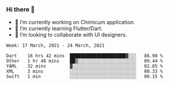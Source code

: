 ### Hi there 👋

<!--
**devcat37/devcat37** is a ✨ _special_ ✨ repository because its `README.md` (this file) appears on your GitHub profile.-->


- 🔭 I’m currently working on Chimicum application.
- 🌱 I’m currently learning Flutter/Dart.
- 👯 I’m looking to collaborate with UI designers.
<!-- - 🤔 I’m looking for help with ... -->

<!--START_SECTION:waka-->
```text
Week: 17 March, 2021 - 24 March, 2021

Dart    16 hrs 42 mins  █████████████████████▓░░░   86.90 % 
Other   1 hr 48 mins    ██▒░░░░░░░░░░░░░░░░░░░░░░   09.44 % 
YAML    32 mins         ▓░░░░░░░░░░░░░░░░░░░░░░░░   02.85 % 
XML     3 mins          ░░░░░░░░░░░░░░░░░░░░░░░░░   00.33 % 
Swift   1 min           ░░░░░░░░░░░░░░░░░░░░░░░░░   00.15 % 
```
<!--END_SECTION:waka-->
